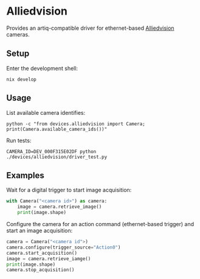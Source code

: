 # Alliedvision

Provides an artiq-compatible driver for ethernet-based [Alliedvision](https://www.alliedvision.com) cameras.

## Setup

Enter the development shell:
```shell
nix develop
```

## Usage

List available camera identifies:
```shell
python -c "from devices.alliedvision import Camera; print(Camera.available_camera_ids())"
```

Run tests:
```shell
CAMERA_ID=DEV_000F315E02DF python ./devices/alliedvision/driver_test.py
```

## Examples

Wait for a digital trigger to start image acquisition:
```python
with Camera("<camera id>") as camera:
    image = camera.retrieve_image()
    print(image.shape)
```

Configure the camera for an action command (ethernet-based trigger) and start an image acquisition:
```python
camera = Camera("<camera id">)
camera.configure(trigger_source="Action0")
camera.start_acquisition()
image = camera.retrieve_iamge()
print(image.shape)
camera.stop_acquisition()
```